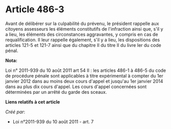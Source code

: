 # Article 486-3

Avant de délibérer sur la culpabilité du prévenu, le président rappelle aux citoyens assesseurs les éléments constitutifs de
l'infraction ainsi que, s'il y a lieu, les éléments des circonstances aggravantes, y compris en cas de requalification. Il
leur rappelle également, s'il y a lieu, les dispositions des articles 121-5 et 121-7 ainsi que du chapitre II du titre II du
livre Ier du code pénal.

**Nota:**

Loi n° 2011-939 du 10 août 2011 art 54 II : les articles 486-1 à 486-5 du code de procédure pénale sont applicables à titre
expérimental à compter du 1er janvier 2012 dans au moins deux cours d'appel et jusqu'au 1er janvier 2014 dans au plus dix
cours d'appel. Les cours d'appel concernées sont déterminées par un arrêté du garde des sceaux.

**Liens relatifs à cet article**

_Créé par_:

  - Loi n°2011-939 du 10 août 2011 - art. 7
